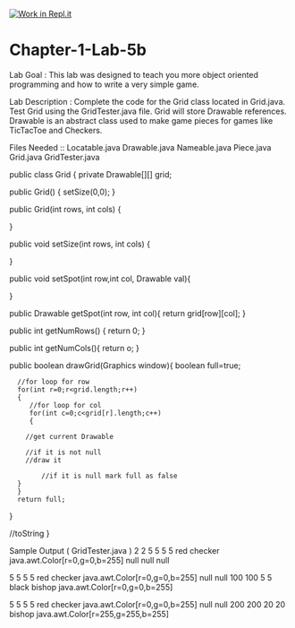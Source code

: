 [![Work in Repl.it](https://classroom.github.com/assets/work-in-replit-14baed9a392b3a25080506f3b7b6d57f295ec2978f6f33ec97e36a161684cbe9.svg)](https://classroom.github.com/online_ide?assignment_repo_id=4244281&assignment_repo_type=AssignmentRepo)
# Chapter-1-Lab-5b
Lab Goal :   This lab was designed to teach you more object oriented programming and how to write a very simple game.

Lab Description :   Complete the code for the Grid class located in Grid.java.  Test Grid using the GridTester.java file.  Grid will store Drawable references.  Drawable is an abstract class used to make game pieces for games like TicTacToe and Checkers.  

Files Needed ::
Locatable.java
Drawable.java
Nameable.java
Piece.java
Grid.java
GridTester.java



public class Grid
{
   private Drawable[][] grid;
	
   public Grid()
   {
      setSize(0,0);
   }

   public Grid(int rows, int cols)
   {
      
   }

   public void setSize(int rows, int cols)
   {
      
   }

   public void setSpot(int row,int col, Drawable val){
      
   }
	
   public Drawable getSpot(int row, int col){
      return grid[row][col];
   }
	
   public int getNumRows() {
      return 0;
   }
	
   public int getNumCols(){
      return o;
   }

   public boolean drawGrid(Graphics window){
      boolean full=true;
		
      //for loop for row
      for(int r=0;r<grid.length;r++)
      {
         //for loop for col
         for(int c=0;c<grid[r].length;c++)
         {
            
 	    //get current Drawable

	    //if it is not null
		//draw it

            //if it is null mark full as false
	  }
      }
      return full;
   }
	
   //toString
}

Sample Output ( GridTester.java )
2
2
5 5 5 5 red checker java.awt.Color[r=0,g=0,b=255] null
null null

5 5 5 5 red checker java.awt.Color[r=0,g=0,b=255] null
null 100 100 5 5 black bishop java.awt.Color[r=0,g=0,b=255]

5 5 5 5 red checker java.awt.Color[r=0,g=0,b=255] null
null 200 200 20 20 bishop java.awt.Color[r=255,g=255,b=255]


